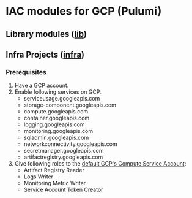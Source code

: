 # IAC modules for GCP (Pulumi)

## Library modules ([lib](./lib/))

## Infra Projects ([infra](./infra/))

### Prerequisites

1. Have a GCP account.
2. Enable following services on GCP:
    - serviceusage.googleapis.com
    - storage-component.googleapis.com
    - compute.googleapis.com
    - container.googleapis.com
    - logging.googleapis.com
    - monitoring.googleapis.com
    - sqladmin.googleapis.com
    - networkconnectivity.googleapis.com
    - secretmanager.googleapis.com
    - artifactregistry.googleapis.com
3. Give following roles to the [default GCP's Compute Service Account](https://cloud.google.com/compute/docs/access/service-accounts#default_service_account):
    - Artifact Registry Reader
    - Logs Writer
    - Monitoring Metric Writer
    - Service Account Token Creator
